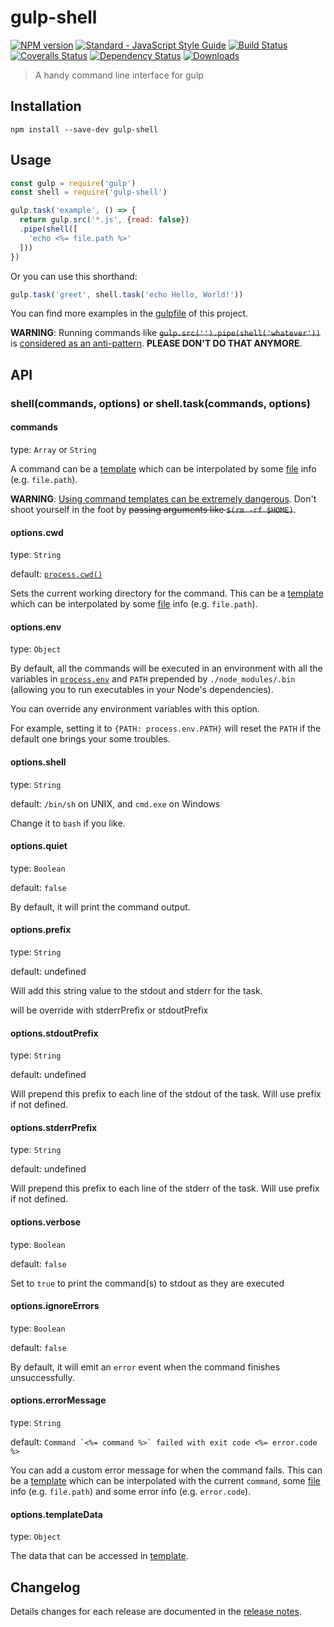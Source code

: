 # gulp-shell

[![NPM version](https://img.shields.io/npm/v/gulp-shell.svg)](https://npmjs.org/package/gulp-shell)
[![Standard - JavaScript Style Guide](https://img.shields.io/badge/code_style-standard-brightgreen.svg)](http://standardjs.com/)
[![Build Status](https://img.shields.io/travis/sun-zheng-an/gulp-shell/master.svg)](https://travis-ci.org/sun-zheng-an/gulp-shell)
[![Coveralls Status](https://img.shields.io/coveralls/sun-zheng-an/gulp-shell/master.svg)](https://coveralls.io/r/sun-zheng-an/gulp-shell)
[![Dependency Status](https://img.shields.io/david/sun-zheng-an/gulp-shell.svg)](https://david-dm.org/sun-zheng-an/gulp-shell)
[![Downloads](https://img.shields.io/npm/dm/gulp-shell.svg)](https://npmjs.org/package/gulp-shell)

> A handy command line interface for gulp

## Installation

```shell
npm install --save-dev gulp-shell
```

## Usage

```js
const gulp = require('gulp')
const shell = require('gulp-shell')

gulp.task('example', () => {
  return gulp.src('*.js', {read: false})
  .pipe(shell([
    'echo <%= file.path %>'
  ]))
})
```

Or you can use this shorthand:

```js
gulp.task('greet', shell.task('echo Hello, World!'))
```

You can find more examples in the [gulpfile](https://github.com/sun-zheng-an/gulp-shell/blob/master/gulpfile.js) of this project.

**WARNING**: Running commands like ~~`gulp.src('').pipe(shell('whatever'))`~~ is [considered as an anti-pattern](https://github.com/sun-zheng-an/gulp-shell/issues/55). **PLEASE DON'T DO THAT ANYMORE**.

## API

### shell(commands, options) or shell.task(commands, options)

#### commands

type: `Array` or `String`

A command can be a [template][] which can be interpolated by some [file][] info (e.g. `file.path`).

**WARNING**: [Using command templates can be extremely dangerous](https://github.com/sun-zheng-an/gulp-shell/issues/83). Don't shoot yourself in the foot by ~~passing arguments like `$(rm -rf $HOME)`~~.

#### options.cwd

type: `String`

default: [`process.cwd()`](http://nodejs.org/api/process.html#process_process_cwd)

Sets the current working directory for the command. This can be a [template][] which can be interpolated by some [file][] info (e.g. `file.path`).

#### options.env

type: `Object`

By default, all the commands will be executed in an environment with all the variables in [`process.env`](http://nodejs.org/api/process.html#process_process_env) and `PATH` prepended by `./node_modules/.bin` (allowing you to run executables in your Node's dependencies).

You can override any environment variables with this option.

For example, setting it to `{PATH: process.env.PATH}` will reset the `PATH` if the default one brings your some troubles.

#### options.shell

type: `String`

default: `/bin/sh` on UNIX, and `cmd.exe` on Windows

Change it to `bash` if you like.

#### options.quiet

type: `Boolean`

default: `false`

By default, it will print the command output.

#### options.prefix

type: `String`

default: undefined

Will add this string value to the stdout and stderr for the task. 

will be override with stderrPrefix or stdoutPrefix

#### options.stdoutPrefix

type: `String`

default: undefined

Will prepend this prefix to each line of the stdout of the task.  Will use prefix if not defined.

#### options.stderrPrefix

type: `String`

default: undefined

Will prepend this prefix to each line of the stderr of the task.  Will use prefix if not defined.

#### options.verbose

type: `Boolean`

default: `false`

Set to `true` to print the command(s) to stdout as they are executed

#### options.ignoreErrors

type: `Boolean`

default: `false`

By default, it will emit an `error` event when the command finishes unsuccessfully.

#### options.errorMessage

type: `String`

default: ``Command `<%= command %>` failed with exit code <%= error.code %>``

You can add a custom error message for when the command fails.
This can be a [template][] which can be interpolated with the current `command`, some [file][] info (e.g. `file.path`) and some error info (e.g. `error.code`).

#### options.templateData

type: `Object`

The data that can be accessed in [template][].

[template]: http://lodash.com/docs#template
[file]: https://github.com/wearefractal/vinyl

## Changelog

Details changes for each release are documented in the [release notes](https://github.com/sun-zheng-an/gulp-shell/releases).
